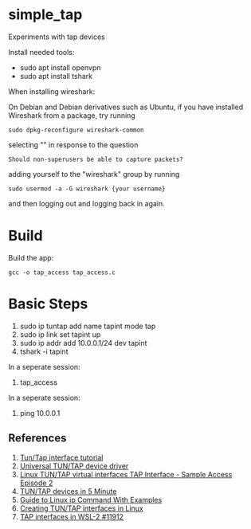 # simple_tap

Experiments with tap devices

Install needed tools:

* sudo apt install openvpn
* sudo apt install tshark

When installing wireshark:

On Debian and Debian derivatives such as Ubuntu, if you have installed Wireshark from a package, try running

    sudo dpkg-reconfigure wireshark-common

selecting "<Yes>" in response to the question

    Should non-superusers be able to capture packets?

adding yourself to the "wireshark" group by running

    sudo usermod -a -G wireshark {your username}

and then logging out and logging back in again.

# Build

Build the app:

    gcc -o tap_access tap_access.c

# Basic Steps

1. sudo ip tuntap add name tapint mode tap
1. sudo ip link set tapint up
1. sudo ip addr add 10.0.0.1/24 dev tapint
1. tshark -i tapint

In a seperate session:

1. tap_access

In a seperate session:

1. ping 10.0.0.1

## References

1. [Tun/Tap interface tutorial](https://backreference.org/2010/03/26/tuntap-interface-tutorial/index.html)
1. [Universal TUN/TAP device driver](https://www.kernel.org/doc/html/latest/networking/tuntap.html)
1. [Linux TUN/TAP virtual interfaces TAP Interface - Sample Access Episode 2](https://thelinuxchannel.org/2023/10/linux-tun-tap-virtual-network-interfaces-tap-interface-sample-access-via-c-code/)
1. [TUN/TAP devices in 5 Minute](https://amitniz.github.io/posts/understanding_tuntap/)
1. [Guide to Linux ip Command With Examples](https://www.baeldung.com/linux/ip-command-tutorial)
1. [Creating TUN/TAP interfaces in Linux](https://john-millikin.com/creating-tun-tap-interfaces-in-linux)
1. [TAP interfaces in WSL-2 #11912](https://github.com/microsoft/WSL/discussions/11912)

